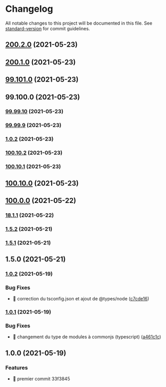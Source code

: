 # Changelog

All notable changes to this project will be documented in this file. See [standard-version](https://github.com/conventional-changelog/standard-version) for commit guidelines.

## [200.2.0](https://github.com/Robot-Grimpeur/dev-os/compare/v200.1.0...v200.2.0) (2021-05-23)

## [200.1.0](https://github.com/Robot-Grimpeur/dev-os/compare/v99.101.0...v200.1.0) (2021-05-23)

## [99.101.0](https://github.com/Robot-Grimpeur/robot-grimpeur.github.io/compare/v99.100.0...v99.101.0) (2021-05-23)

## 99.100.0 (2021-05-23)

### [99.99.10](https://github.com/Robot-Grimpeur/dev-os/compare/v99.99.9...v99.99.10) (2021-05-23)

### [99.99.9](https://github.com/Robot-Grimpeur/dev-os/compare/v1.0.2...v99.99.9) (2021-05-23)

### [1.0.2](https://github.com/Robot-Grimpeur/dev-os/compare/v100.10.2...v1.0.2) (2021-05-23)

### [100.10.2](https://github.com/Robot-Grimpeur/dev-os/compare/v100.10.1...v100.10.2) (2021-05-23)

### [100.10.1](https://github.com/Robot-Grimpeur/dev-os/compare/v100.10.0...v100.10.1) (2021-05-23)

## [100.10.0](https://github.com/Robot-Grimpeur/dev-os/compare/v100.0.0...v100.10.0) (2021-05-23)

## [100.0.0](https://github.com/Robot-Grimpeur/dev-os/compare/v18.1.1...v100.0.0) (2021-05-22)

### [18.1.1](https://github.com/Robot-Grimpeur/dev-os/compare/v1.5.2...v18.1.1) (2021-05-22)

### [1.5.2](https://github.com/Robot-Grimpeur/dev-os/compare/v1.5.1...v1.5.2) (2021-05-21)

### [1.5.1](https://github.com/Robot-Grimpeur/dev-os/compare/v1.5.0...v1.5.1) (2021-05-21)

## 1.5.0 (2021-05-21)

### [1.0.2](https://github.com/Robot-Grimpeur/node-typescript-boilerplate/compare/v1.0.1...v1.0.2) (2021-05-19)


### Bug Fixes

* :bug: correction du tsconfig.json et ajout de @types/node ([c7cde16](https://github.com/Robot-Grimpeur/node-typescript-boilerplate/commit/c7cde1645c41ed41ff3c14e221321ca84c0f66d5))

### [1.0.1](https://github.com/Robot-Grimpeur/node-typescript-boilerplate/compare/v1.0.0...v1.0.1) (2021-05-19)


### Bug Fixes

* :bug: changement du type de modules à commonjs (typescript) ([a461c1c](https://github.com/Robot-Grimpeur/node-typescript-boilerplate/commit/a461c1cd5080d5b76e1af92307a1688e06890b73))

## 1.0.0 (2021-05-19)


### Features

* :tada: premier commit 33f3845
